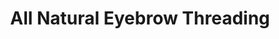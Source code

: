 ---
title: "All Natural Eyebrow Threading"
url: /layton/all-natural-eyebrow-threading/
shop: Kosmetik
---